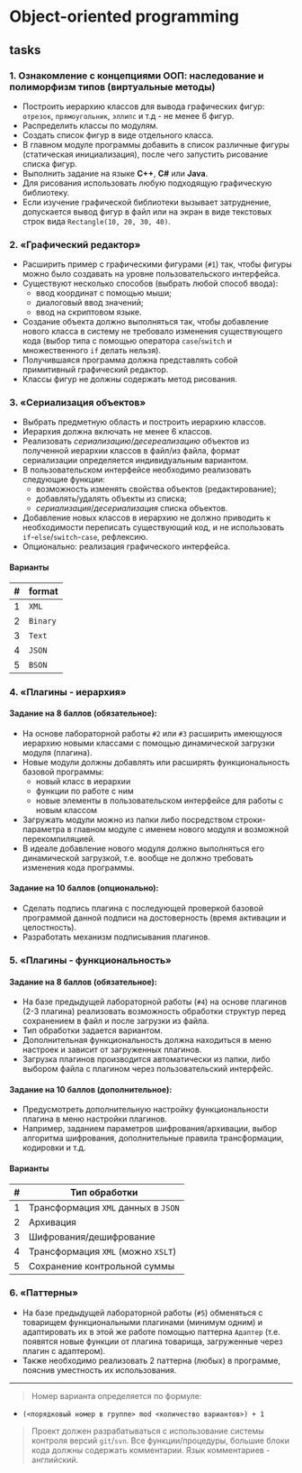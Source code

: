 # Object-oriented programming

## tasks

### 1. Ознакомление с концепциями ООП: наследование и полиморфизм типов (виртуальные методы)

- Построить иерархию классов для вывода графических фигур: `отрезок`, `прямоугольник`, `эллипс` и т.д - не менее 6 фигур.
- Распределить классы по модулям.
- Создать список фигур в виде отдельного класса.
- В главном модуле программы добавить в список различные фигуры (статическая инициализация), после чего запустить рисование списка фигур.
- Выполнить задание на языке **C++**, **C#** или **Java**.
- Для рисования использовать любую подходящую графическую библиотеку.
- Если изучение графической библиотеки вызывает затруднение, допускается вывод фигур в файл или на экран в виде текстовых строк вида `Rectangle(10, 20, 30, 40)`.

### 2. «Графический редактор»

- Расширить пример с графическими фигурами (`#1`) так, чтобы фигуры можно было создавать на уровне пользовательского интерфейса.
- Существуют несколько способов (выбрать любой способ ввода):
  - ввод координат с помощью мыши;
  - диалоговый ввод значений;
  - ввод на скриптовом языке.
- Создание объекта должно выполняться так, чтобы добавление нового класса в систему не требовало изменения существующего кода (выбор типа с помощью оператора `case`/`switch` и множественного `if` делать нельзя).
- Получившаяся программа должна представлять собой примитивный графический редактор.
- Классы фигур не должны содержать метод рисования.

### 3. «Сериализация объектов»

- Выбрать предметную область и построить иерархию классов.
- Иерархия должна включать не менее 6 классов.
- Реализовать _сериализацию_/_десереализацию_ объектов из полученной иерархии классов в файл/из файла, формат сериализации определяется индивидуальным вариантом.
- В пользовательском интерфейсе необходимо реализовать следующие функции:
  - возможность изменять свойства объектов (редактирование);
  - добавлять/удалять объекты из списка;
  - _сериализация_/_десериализация_ списка объектов.
- Добавление новых классов в иерархию не должно приводить к необходимости переписать существующий код, и не использовать `if`-`else`/`switch`-`case`, рефлексию.
- Опционально: реализация графического интерфейса.

#### Варианты

| #   | format   |
| --- | -------- |
| 1   | `XML`    |
| 2   | `Binary` |
| 3   | `Text`   |
| 4   | `JSON`   |
| 5   | `BSON`   |

### 4. «Плагины - иерархия»

#### Задание на 8 баллов (обязательное):

- На основе лабораторной работы `#2` или `#3` расширить имеющуюся иерархию новыми классами с помощью динамической загрузки модуля (плагина).
- Новые модули должны добавлять или расширять функциональность базовой программы:
  - новый класс в иерархии
  - функции по работе с ним
  - новые элементы в пользовательском интерфейсе для работы с новым классом
- Загружать модули можно из папки либо посредством строки-параметра в главном модуле с именем нового модуля и возможной перекомпиляцией.
- В идеале добавление нового модуля должно выполняться его динамической загрузкой, т.е. вообще не должно требовать изменения кода программы.

#### Задание на 10 баллов (опционально):

- Сделать подпись плагина с последующей проверкой базовой программой данной подписи на достоверность (время активации и целостность).
- Разработать механизм подписывания плагинов.

### 5. «Плагины - функциональность»

#### Задание на 8 баллов (обязательное):

- На базе предыдущей лабораторной работы (`#4`) на основе плагинов (2-3 плагина) реализовать возможность обработки структур перед сохранением в файл и после загрузки из файла.
- Тип обработки задается вариантом.
- Дополнительная функциональность должна находиться в меню настроек и зависит от загруженных плагинов.
- Загрузка плагинов производится автоматически из папки, либо выбором файла с плагином через пользовательский интерфейс.

#### Задание на 10 баллов (дополнительное):

- Предусмотреть дополнительную настройку функциональности плагина в меню настройки плагинов.
- Например, заданием параметров шифрования/архивации, выбор алгоритма шифрования, дополнительные правила трансформации, кодировки и т.д.

#### Варианты

| #   | Тип обработки                       |
| --- | ----------------------------------- |
| 1   | Трансформация `XML` данных в `JSON` |
| 2   | Архивация                           |
| 3   | Шифрования/дешифрование             |
| 4   | Трансформация `XML` (можно `XSLT`)  |
| 5   | Сохранение контрольной суммы        |

### 6. «Паттерны»

- На базе предыдущей лабораторной работы (`#5`) обменяться с товарищем функциональными плагинами (минимум одним) и адаптировать их в этой же работе помощью паттерна `Адаптер` (т.е. появятся новые функции от плагина товарища, загруженные через плагин с адаптером).
- Также необходимо реализовать 2 паттерна (любых) в программе, пояснив уместность их использования.

---

> Номер варианта определяется по формуле:

- `(<порядковый номер в группе> mod <количество вариантов>) + 1`

> Проект должен разрабатываться с использование системы контроля версий `git`/`svn`. Все функции/процедуры, большие блоки кода должны содержать комментарии. Язык комментариев - английский.